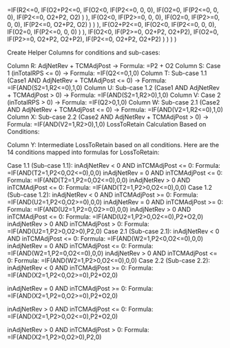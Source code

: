 =IF(R2<=0,
    IF(O2+P2<=0,
        IF(O2<0,
            IF(P2<=0, 0, 0),
            IF(O2=0,
                IF(P2<=0, 0, 0),
                IF(P2<=0, O2+P2, O2)
            )
        ),
        IF(O2<0,
            IF(P2>=0, 0, 0),
            IF(O2=0,
                IF(P2>=0, 0, 0),
                IF(P2<=0, O2+P2, O2)
            )
        )
    ),
    IF(O2+P2<=0,
        IF(O2<0,
            IF(P2<=0, 0, 0),
            IF(O2=0,
                IF(P2<=0, 0, 0)
            )
        ),
        IF(O2<0,
            IF(P2>=0, O2+P2, O2+P2),
            IF(O2=0,
                IF(P2>=0, O2+P2, O2+P2),
                IF(P2<=0, O2+P2, O2+P2)
            )
        )
    )
)



Create Helper Columns for conditions and sub-cases:

Column R: AdjNetRev + TCMAdjPost → Formula: =P2 + O2
Column S: Case 1 (inTotalRPS <= 0) → Formula: =IF(Q2<=0,1,0)
Column T: Sub-case 1.1 (Case1 AND AdjNetRev + TCMAdjPost <= 0) → Formula: =IF(AND(S2=1,R2<=0),1,0)
Column U: Sub-case 1.2 (Case1 AND AdjNetRev + TCMAdjPost > 0) → Formula: =IF(AND(S2=1,R2>0),1,0)
Column V: Case 2 (inTotalRPS > 0) → Formula: =IF(Q2>0,1,0)
Column W: Sub-case 2.1 (Case2 AND AdjNetRev + TCMAdjPost <= 0) → Formula: =IF(AND(V2=1,R2<=0),1,0)
Column X: Sub-case 2.2 (Case2 AND AdjNetRev + TCMAdjPost > 0) → Formula: =IF(AND(V2=1,R2>0),1,0)
LossToRetain Calculation Based on Conditions:

Column Y: Intermediate LossToRetain based on all conditions.
Here are the 14 conditions mapped into formulas for LossToRetain:

Case 1.1 (Sub-case 1.1):
inAdjNetRev < 0 AND inTCMAdjPost <= 0:
Formula: =IF(AND(T2=1,P2<0,O2<=0),0,0)
inAdjNetRev = 0 AND inTCMAdjPost <= 0:
Formula: =IF(AND(T2=1,P2=0,O2<=0),0,0)
inAdjNetRev > 0 AND inTCMAdjPost <= 0:
Formula: =IF(AND(T2=1,P2>0,O2<=0),0,0)
Case 1.2 (Sub-case 1.2):
inAdjNetRev < 0 AND inTCMAdjPost >= 0:
Formula: =IF(AND(U2=1,P2<0,O2>=0),0,0)
inAdjNetRev = 0 AND inTCMAdjPost >= 0:
Formula: =IF(AND(U2=1,P2=0,O2>=0),0,0)
inAdjNetRev > 0 AND inTCMAdjPost <= 0:
Formula: =IF(AND(U2=1,P2>0,O2<=0),P2+O2,0)
inAdjNetRev > 0 AND inTCMAdjPost > 0:
Formula: =IF(AND(U2=1,P2>0,O2>0),P2,0)
Case 2.1 (Sub-case 2.1):
inAdjNetRev < 0 AND inTCMAdjPost <= 0:
Formula: =IF(AND(W2=1,P2<0,O2<=0),0,0)
inAdjNetRev = 0 AND inTCMAdjPost <= 0:
Formula: =IF(AND(W2=1,P2=0,O2<=0),0,0)
inAdjNetRev > 0 AND inTCMAdjPost <= 0:
Formula: =IF(AND(W2=1,P2>0,O2<=0),0,0)
Case 2.2 (Sub-case 2.2):
inAdjNetRev < 0 AND inTCMAdjPost >= 0:
Formula: =IF(AND(X2=1,P2<0,O2>=0),P2+O2,0)

inAdjNetRev = 0 AND inTCMAdjPost >= 0:
Formula: =IF(AND(X2=1,P2=0,O2>=0),P2+O2,0)

inAdjNetRev > 0 AND inTCMAdjPost <= 0:
Formula: =IF(AND(X2=1,P2>0,O2<=0),P2+O2,0)

inAdjNetRev > 0 AND inTCMAdjPost > 0:
Formula: =IF(AND(X2=1,P2>0,O2>0),P2,0)
